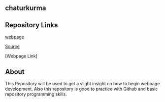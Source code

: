 ## chaturkurma

## Repository Links

[webpage](https://github.com/chaturkurma/chaturkurma/edit/master/README.md)

[Source](https://github.com/chaturkurma/chaturkurma/blob/master/README.md)

[Webpage Link]


## About

This Repository will be used to get a slight insight on how to begin webpage development. Also this repository is good to practice with Github and basic repository programming skills.

